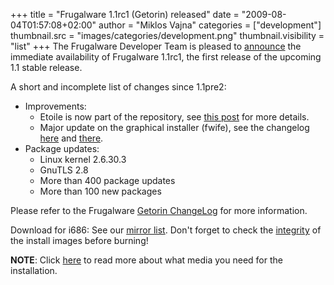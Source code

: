 +++
title = "Frugalware 1.1rc1 (Getorin) released"
date = "2009-08-04T01:57:08+02:00"
author = "Miklos Vajna"
categories = ["development"]
thumbnail.src = "images/categories/development.png"
thumbnail.visibility = "list"
+++
The Frugalware Developer Team is pleased to [announce](/news/142) the immediate availability of Frugalware 1.1rc1, the first release of the upcoming 1.1 stable release.  

 A short and incomplete list of changes since 1.1pre2:  

* Improvements:
	+ Etoile is now part of the repository, see [this post](http://article.gmane.org/gmane.linux.frugalware.devel/6239) for more details.
	+ Major update on the graphical installer (fwife), see the changelog [here](http://git.frugalware.org/gitweb/gitweb.cgi?p=fwife.git;a=commitdiff;h=0.4) and [there](http://git.frugalware.org/gitweb/gitweb.cgi?p=fwife.git;a=commitdiff;h=0.5).
* Package updates:
	+ Linux kernel 2.6.30.3
	+ GnuTLS 2.8
	+ More than 400 package updates
	+ More than 100 new packages


 Please refer to the Frugalware [Getorin ChangeLog](http://ftp.frugalware.org/pub/frugalware/frugalware-testing/ChangeLog.txt) for more information.  

 Download for i686: See our [mirror list](http://frugalware.org/download/frugalware-testing-iso). Don't forget to check the [integrity](http://frugalware.org/download/frugalware-testing-iso/SHA1SUMS) of the install images before burning!  

**NOTE**: Click [here](/docs/install#_choosing_installation_flavor) to read more about what media you need for the installation.  
